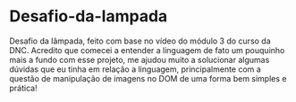 # Desafio-da-lampada

Desafio da lâmpada, feito com base no vídeo do módulo 3 do curso da DNC.
Acredito que comecei a entender a linguagem de fato um pouquinho mais a fundo com esse projeto, me ajudou muito a solucionar
algumas dúvidas que eu tinha em relação a linguagem, principalmente com a questão de manipulação de imagens no DOM de uma forma bem simples e prática!
